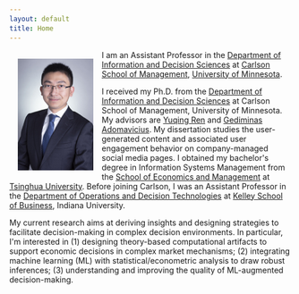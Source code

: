 ```yaml
---
layout: default
title: Home
---
```


<img style="width:135px; height:200px; float:left; padding:15px;"
src="/image/personal_IU.JPG" alt="profile picture">

I am an Assistant Professor in the [Department of Information and Decision Sciences](https://carlsonschool.umn.edu/departments/information-decision-sciences-department) at [Carlson School of Management](https://carlsonschool.umn.edu/), [University of Minnesota](https://twin-cities.umn.edu/).

I received my Ph.D. from the [Department of Information and Decision Sciences](https://carlsonschool.umn.edu/degrees/phd/areas-concentration/information-and-decision-sciences/information-decision-sciences) at Carlson School of Management, University of Minnesota. My advisors are [Yuqing Ren](http://www.chingren.com/) and [Gediminas Adomavicius](http://ids.csom.umn.edu/faculty/gedas/). My dissertation studies the user-generated content and associated user engagement behavior on company-managed social media pages. I obtained my bachelor's degree in Information Systems Management from the [School of Economics and Management](http://www.sem.tsinghua.edu.cn/) at [Tsinghua University](http://www.tsinghua.edu.cn). Before joining Carlson, I was an Assistant Professor in the [Department of Operations and Decision Technologies](https://kelley.iu.edu/faculty-research/departments/operations-decision-technologies/index.cshtml) at [Kelley School of Business](https://kelley.iu.edu/), Indiana University. 

My current research aims at deriving insights and designing strategies to facilitate decision-making in complex decision environments. In particular, I'm interested in (1) designing theory-based computational artifacts to support economic decisions in complex market mechanisms; (2) integrating machine learning (ML) with statistical/econometric analysis to draw robust inferences; (3) understanding and improving the quality of ML-augmented decision-making.